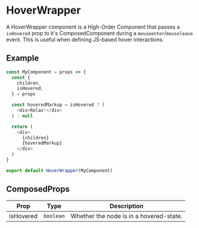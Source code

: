 # HoverWrapper

A HoverWrapper component is a High-Order Component that passes a `isHovered` prop to it's ComposedComponent during a `mouseenter`/`mouseleave` event. This is useful when defining JS-based hover interactions.


## Example

```js
const MyComponent = props => {
  const {
    children,
    isHovered,
  } = props

  const hoveredMarkup = isHovered ? (
    <div>Relax!</div>
  ) : null

  return (
    <div>
      {children}
      {hoveredMarkup}
    </div>
  )
}

export default HoverWrapper(MyComponent)
```


## ComposedProps

| Prop | Type | Description |
| --- | --- | --- |
| isHovered | `boolean` | Whether the node is in a hovered-state. |
